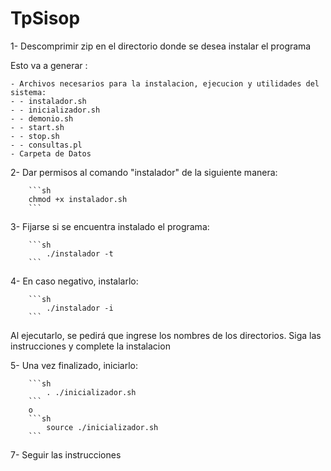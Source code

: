 # TpSisop

1- Descomprimir zip en el directorio donde se desea instalar el programa

  Esto va a generar :

    - Archivos necesarios para la instalacion, ejecucion y utilidades del sistema:
    - - instalador.sh 
    - - inicializador.sh
    - - demonio.sh
    - - start.sh
    - - stop.sh
    - - consultas.pl
    - Carpeta de Datos

2- Dar permisos al comando "instalador" de la siguiente manera:

        ```sh
        chmod +x instalador.sh
        ```

3- Fijarse si se encuentra instalado el programa:

        ```sh
            ./instalador -t
        ```

4- En caso negativo, instalarlo:

        ```sh
            ./instalador -i
        ```

Al ejecutarlo, se pedirá que ingrese los nombres de los directorios. Siga las instrucciones y complete la instalacion

5- Una vez finalizado, iniciarlo:


        ```sh
            . ./inicializador.sh
        ```
        o
        ```sh
            source ./inicializador.sh
        ```

7- Seguir las instrucciones